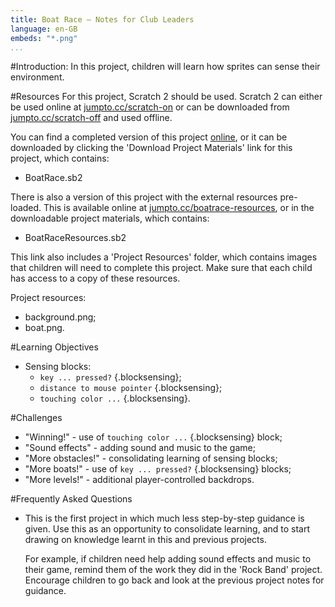```yaml
---
title: Boat Race — Notes for Club Leaders
language: en-GB
embeds: "*.png"
...
```


#Introduction:
In this project, children will learn how sprites can sense their environment.

#Resources
For this project, Scratch 2 should be used. Scratch 2 can either be used online at [jumpto.cc/scratch-on](http://jumpto.cc/scratch-on) or can be downloaded from [jumpto.cc/scratch-off](http://jumpto.cc/scratch-off) and used offline.

You can find a completed version of this project <a href="http://scratch.mit.edu/projects/63957956/#editor">online</a>, or it can be downloaded by clicking the 'Download Project Materials' link for this project, which contains:

+ BoatRace.sb2

There is also a version of this project with the external resources pre-loaded. This is available online at [jumpto.cc/boatrace-resources](http://jumpto.cc/boatrace-resources), or in the downloadable project materials, which contains:

+ BoatRaceResources.sb2 

This link also includes a 'Project Resources' folder, which contains images that children will need to complete this project. Make sure that each child has access to a copy of these resources.

Project resources:
+ background.png;
+ boat.png.

#Learning Objectives
+ Sensing blocks:
	+ `key ... pressed?` {.blocksensing};
	+ `distance to mouse pointer` {.blocksensing};
	+ `touching color ...` {.blocksensing}.

#Challenges
+ "Winning!" - use of `touching color ...` {.blocksensing} block;
+ "Sound effects" - adding sound and music to the game;
+ "More obstacles!" - consolidating learning of sensing blocks;
+ "More boats!" - use of `key ... pressed?` {.blocksensing} blocks;
+ "More levels!" - additional player-controlled backdrops.

#Frequently Asked Questions
+ This is the first project in which much less step-by-step guidance is given. Use this as an opportunity to consolidate learning, and to start drawing on knowledge learnt in this and previous projects. 

	For example, if children need help adding sound effects and music to their game, remind them of the work they did in the 'Rock Band' project. Encourage children to go back and look at the previous project notes for guidance.
